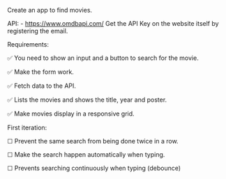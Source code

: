 Create an app to find movies.

API: - https://www.omdbapi.com/
Get the API Key on the website itself by registering the email.

Requirements:

✅ You need to show an input and a button to search for the movie.

✅ Make the form work.

✅ Fetch data to the API.

✅ Lists the movies and shows the title, year and poster.

✅ Make movies display in a responsive grid.


First iteration:

☐ Prevent the same search from being done twice in a row.

☐ Make the search happen automatically when typing.

☐ Prevents searching continuously when typing (debounce)